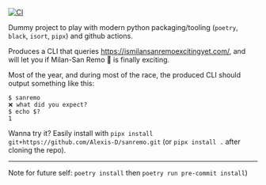 [![CI](https://github.com/Alexis-D/sanremo/actions/workflows/ci.yml/badge.svg)](https://github.com/Alexis-D/sanremo/actions/workflows/ci.yml)

Dummy project to play with modern python packaging/tooling (`poetry`, `black`, `isort`, `pipx`) and github actions.

Produces a CLI that queries <https://ismilansanremoexcitingyet.com/>, and will let you if Milan-San Remo 🚴 is finally
exciting.

Most of the year, and during most of the race, the produced CLI should output something like this:

```
$ sanremo
❌ what did you expect?
$ echo $?
1
```

Wanna try it? Easily install with `pipx install git+https://github.com/Alexis-D/sanremo.git` (or `pipx install .` after
cloning the repo).

---

Note for future self: `poetry install` then `poetry run pre-commit install`)
